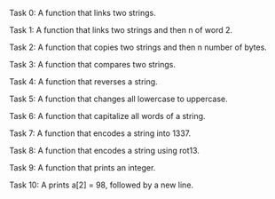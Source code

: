 Task 0: A function that links two strings.

Task 1: A function that links two strings and then n of word 2.

Task 2: A function that copies two strings and then n number of bytes.

Task 3: A function that compares two strings.

Task 4: A function that reverses a string.

Task 5: A function that changes all lowercase to uppercase.

Task 6: A function that capitalize all words of a string.

Task 7: A function that encodes a string into 1337.

Task 8: A function that encodes a string using rot13.

Task 9: A function that prints an integer.

Task 10: A prints a[2] = 98, followed by a new line.